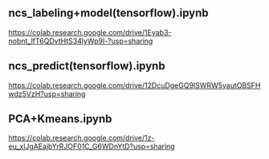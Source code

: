 ## ncs_labeling+model(tensorflow).ipynb
https://colab.research.google.com/drive/1Eyab3-nobnt_lfT6QDvtHtS34lyWp9l-?usp=sharing

## ncs_predict(tensorflow).ipynb
https://colab.research.google.com/drive/12DcuDgeGQ9ISWRW5yautOBSFHwdz5VzH?usp=sharing


## PCA+Kmeans.ipynb
https://colab.research.google.com/drive/1z-eu_xlJgAEajbYrRJOF01C_G6WDnYtD?usp=sharing